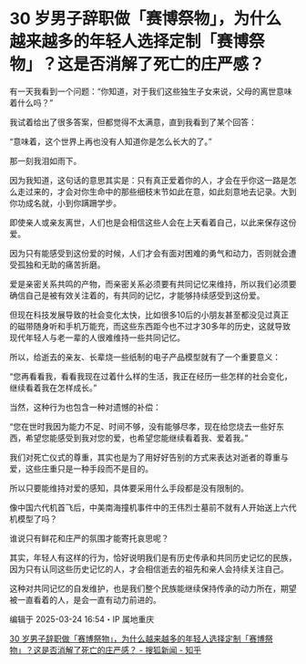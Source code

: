 # 30 岁男子辞职做「赛博祭物」，为什么越来越多的年轻人选择定制「赛博祭物」？这是否消解了死亡的庄严感？

有一天我看到一个问题：“你知道，对于我们这些独生子女来说，父母的离世意味着什么吗？”

我试着给出了很多答案，但都觉得不太满意，直到我看到了某个回答：

“意味着，这个世界上再也没有人知道你是怎么长大的了。”

那一刻我泪如雨下。

因为我知道，这句话的意思其实是：只有真正爱着你的人，才会在乎你这一路是怎么走过来的，才会对你生命中的那些细枝末节如此在意，如此刻意地去记录。大到你功成名就，小到你蹒跚学步。

即使亲人或亲友离世，人们也是会相信这些人会在上天看着自己，以此来保存这份爱。

因为只有能感受到这份爱的时候，人们才会有面对困难的勇气和动力，否则就会遭受孤独和无助的痛苦折磨。

爱是亲密关系共鸣的产物，而亲密关系必须要有共同记忆来维持，所以我们必须要确信自己是被有效关注着的，有共同的记忆，才能够持续感受到这份爱。

但现在科技发展导致的社会变化太快，比如很多10后的小朋友甚至都没见过真正的磁带随身听和手机万能充，而这些东西距今也不过才30多年的历史，这就导致现代年轻人与老一辈的人很难维持一些共同记忆。

所以，给逝去的亲友、长辈烧一些纸制的电子产品模型就有了一个重要意义：

“您再看看我，看看我现在过着什么样的生活，我正在经历一些怎样的社会变化，继续看着我在怎样成长。”

当然，这种行为也包含一种对遗憾的补偿：

“您在世时我因为能力不足、时间不够，没有能够尽孝，现在给您烧去一些好东西，希望您能感受到我对您的爱，也希望您能继续看着我、爱着我。”

我们对死亡仪式的尊重，其实也是为了用好好告别的方式来表达对逝者的尊重与爱，这些庄重只是一种手段而不是目的。

所以只要能维持对爱的感知，具体要采用什么手段都是没有限制的。

像中国六代机首飞后，中美南海撞机事件中的王伟烈士墓前不就有人开始送上六代机模型了吗？

谁说只有鲜花和庄严的氛围才能寄托哀思呢？

其实，年轻人有这样的行为，恰好说明我们是有历史传承和共同历史记忆的民族，因为只有认同这些历史记忆的人，才会相信逝去的祖先和亲人会持续关注自己。

这种对共同记忆的自发维护，也是我们整个民族能继续保持传承的动力所在，期望被一直看着的人，是会一直有动力前进的。

编辑于 2025-03-24 16:54・IP 属地重庆

[30 岁男子辞职做「赛博祭物」，为什么越来越多的年轻人选择定制「赛博祭物」？这是否消解了死亡的庄严感？ - 搜狐新闻 - 知乎](https://www.zhihu.com/question/15652968735/answer/130589596207)